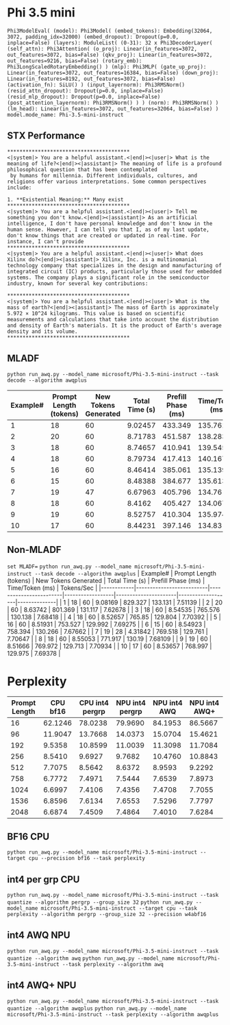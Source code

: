 # Phi 3.5 mini

`
Phi3ModelEval(
  (model): Phi3Model(
    (embed_tokens): Embedding(32064, 3072, padding_idx=32000)
    (embed_dropout): Dropout(p=0.0, inplace=False)
    (layers): ModuleList(
      (0-31): 32 x Phi3DecoderLayer(
        (self_attn): Phi3Attention(
          (o_proj): Linear(in_features=3072, out_features=3072, bias=False)
          (qkv_proj): Linear(in_features=3072, out_features=9216, bias=False)
          (rotary_emb): Phi3LongScaledRotaryEmbedding()
        )
        (mlp): Phi3MLP(
          (gate_up_proj): Linear(in_features=3072, out_features=16384, bias=False)
          (down_proj): Linear(in_features=8192, out_features=3072, bias=False)
          (activation_fn): SiLU()
        )
        (input_layernorm): Phi3RMSNorm()
        (resid_attn_dropout): Dropout(p=0.0, inplace=False)
        (resid_mlp_dropout): Dropout(p=0.0, inplace=False)
        (post_attention_layernorm): Phi3RMSNorm()
      )
    )
    (norm): Phi3RMSNorm()
  )
  (lm_head): Linear(in_features=3072, out_features=32064, bias=False)
)
model.mode_name: Phi-3.5-mini-instruct
`

## STX Performance
```
****************************************
<|system|> You are a helpful assistant.<|end|><|user|> What is the meaning of life?<|end|><|assistant|> The meaning of life is a profound philosophical question that has been contemplated
 by humans for millennia. Different individuals, cultures, and religions offer various interpretations. Some common perspectives include:

1. **Existential Meaning:** Many exist
****************************************
<|system|> You are a helpful assistant.<|end|><|user|> Tell me something you don't know.<|end|><|assistant|> As an artificial intelligence, I don't have personal knowledge and don't know in the human sense. However, I can tell you that I, as of my last update, don't know things that are created or updated in real-time. For instance, I can't provide
****************************************
<|system|> You are a helpful assistant.<|end|><|user|> What does Xilinx do?<|end|><|assistant|> Xilinx, Inc. is a multinomanial technology company that specializes in the design and manufacturing of integrated circuit (IC) products, particularly those used for embedded systems. The company plays a significant role in the semiconductor industry, known for several key contributions:

****************************************
<|system|> You are a helpful assistant.<|end|><|user|> What is the mass of earth?<|end|><|assistant|> The mass of Earth is approximately 5.972 × 10^24 kilograms. This value is based on scientific measurements and calculations that take into account the distribution and density of Earth's materials. It is the product of Earth's average density and its volume.
****************************************
```

## MLADF
```python run_awq.py --model_name microsoft/Phi-3.5-mini-instruct --task decode --algorithm awqplus```

|   Example# |   Prompt Length (tokens) |   New Tokens Generated |   Total Time (s) |   Prefill Phase (ms) |   Time/Token (ms) |   Tokens/Sec |
|------------|--------------------------|------------------------|------------------|----------------------|-------------------|--------------|
|          1 |                       18 |                     60 |          9.02457 |              433.349 |           135.761 |      7.36587 |
|          2 |                       20 |                     60 |          8.71783 |              451.587 |           138.283 |      7.23155 |
|          3 |                       18 |                     60 |          8.74657 |              410.941 |           139.545 |      7.16614 |
|          4 |                       18 |                     60 |          8.79734 |              417.413 |           140.167 |      7.13434 |
|          5 |                       16 |                     60 |          8.46414 |              385.061 |           135.139 |      7.39977 |
|          6 |                       15 |                     60 |          8.48388 |              384.677 |           135.613 |      7.37394 |
|          7 |                       19 |                     47 |          6.67963 |              405.796 |           134.76  |      7.4206  |
|          8 |                       18 |                     60 |          8.4162  |              405.427 |           134.067 |      7.45898 |
|          9 |                       19 |                     60 |          8.52757 |              410.304 |           135.974 |      7.35432 |
|         10 |                       17 |                     60 |          8.44231 |              397.146 |           134.83  |      7.41674 |

## Non-MLADF
```set MLADF=```
```python run_awq.py --model_name microsoft/Phi-3.5-mini-instruct --task decode --algorithm awqplus```
|   Example# |   Prompt Length (tokens) |   New Tokens Generated |   Total Time (s) |   Prefill Phase (ms) |   Time/Token (ms) |   Tokens/Sec |
|------------|--------------------------|------------------------|------------------|----------------------|-------------------|--------------|
|          1 |                       18 |                     60 |          9.08169 |              829.327 |           133.131 |      7.51139 |
|          2 |                       20 |                     60 |          8.63742 |              801.369 |           131.117 |      7.62678 |
|          3 |                       18 |                     60 |          8.54535 |              765.576 |           130.138 |      7.68418 |
|          4 |                       18 |                     60 |          8.52657 |              765.85  |           129.804 |      7.70392 |
|          5 |                       16 |                     60 |          8.51931 |              753.527 |           129.992 |      7.69275 |
|          6 |                       15 |                     60 |          8.54923 |              758.394 |           130.266 |      7.67662 |
|          7 |                       19 |                     28 |          4.31842 |              769.518 |           129.761 |      7.70647 |
|          8 |                       18 |                     60 |          8.55053 |              771.917 |           130.19  |      7.68109 |
|          9 |                       19 |                     60 |          8.51666 |              769.972 |           129.713 |      7.70934 |
|         10 |                       17 |                     60 |          8.53657 |              768.997 |           129.975 |      7.69378 |

# Perplexity

Prompt Length | CPU bf16 | CPU int4 pergrp | NPU int4 pergrp | NPU int4 AWQ | NPU int4 AWQ+
--------------|----------|-----------------|-----------------|--------------|---------------
16            | 62.1246  | 78.0238         | 79.9690         | 84.1953      | 86.5667
96            | 11.9047  | 13.7668         | 14.0373         | 15.0704      | 15.4621
192           |  9.5358  | 10.8599         | 11.0039         | 11.3098      | 11.7084
256           |  8.5410  |  9.6927         |  9.7682         | 10.4760      | 10.8843
512           |  7.7075  |  8.5642         |  8.6372         |  8.9593      |  9.2292
758           |  6.7772  |  7.4971         |  7.5444         |  7.6539      |  7.8973
1024          |  6.6997  |  7.4106         |  7.4356         |  7.4708      |  7.7055
1536          |  6.8596  |  7.6134         |  7.6553         |  7.5296      |  7.7797
2048          |  6.6874  |  7.4509         |  7.4864         |  7.4010      |  7.6284

## BF16 CPU
```python run_awq.py --model_name microsoft/Phi-3.5-mini-instruct --target cpu --precision bf16 --task perplexity```

## int4 per grp CPU
```python run_awq.py --model_name microsoft/Phi-3.5-mini-instruct --task quantize --algorithm pergrp --group_size 32```
```python run_awq.py --model_name microsoft/Phi-3.5-mini-instruct --target cpu --task perplexity --algorithm pergrp --group_size 32 --precision w4abf16```

## int4 AWQ NPU
```python run_awq.py --model_name microsoft/Phi-3.5-mini-instruct --task quantize --algorithm awq```
```python run_awq.py --model_name microsoft/Phi-3.5-mini-instruct --task perplexity --algorithm awq```

## int4 AWQ+ NPU
```python run_awq.py --model_name microsoft/Phi-3.5-mini-instruct --task quantize --algorithm awqplus```
```python run_awq.py --model_name microsoft/Phi-3.5-mini-instruct --task perplexity --algorithm awqplus```
